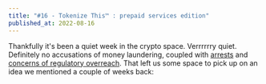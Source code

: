 ```yaml
---
title: "#16 - Tokenize This™ : prepaid services edition"
published_at: 2022-08-16
---
```

Thankfully it's been a quiet week in the crypto space. Verrrrrry quiet.  Definitely no accusations of money laundering, coupled with [arrests](https://decrypt.co/107314/dutch-police-arrest-alleged-tornado-cash-dev-more-arrests-not-ruled-out-financial-crimes-unit) and [concerns of regulatory overreach](https://www.cnbc.com/2022/08/08/tornado-cash-crackdown-by-treasury-punishes-honest-crypto-investors.html). That left us some space to pick up on an idea we mentioned a couple of weeks back:
